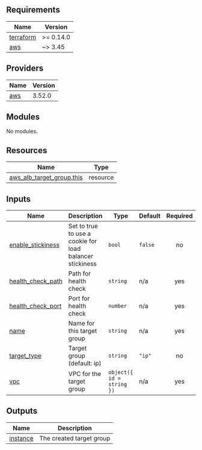 <!-- BEGIN_TF_DOCS -->
## Requirements

| Name | Version |
|------|---------|
| <a name="requirement_terraform"></a> [terraform](#requirement\_terraform) | >= 0.14.0 |
| <a name="requirement_aws"></a> [aws](#requirement\_aws) | ~> 3.45 |

## Providers

| Name | Version |
|------|---------|
| <a name="provider_aws"></a> [aws](#provider\_aws) | 3.52.0 |

## Modules

No modules.

## Resources

| Name | Type |
|------|------|
| [aws_alb_target_group.this](https://registry.terraform.io/providers/hashicorp/aws/latest/docs/resources/alb_target_group) | resource |

## Inputs

| Name | Description | Type | Default | Required |
|------|-------------|------|---------|:--------:|
| <a name="input_enable_stickiness"></a> [enable\_stickiness](#input\_enable\_stickiness) | Set to true to use a cookie for load balancer stickiness | `bool` | `false` | no |
| <a name="input_health_check_path"></a> [health\_check\_path](#input\_health\_check\_path) | Path for health check | `string` | n/a | yes |
| <a name="input_health_check_port"></a> [health\_check\_port](#input\_health\_check\_port) | Port for health check | `number` | n/a | yes |
| <a name="input_name"></a> [name](#input\_name) | Name for this target group | `string` | n/a | yes |
| <a name="input_target_type"></a> [target\_type](#input\_target\_type) | Target group (default: ip) | `string` | `"ip"` | no |
| <a name="input_vpc"></a> [vpc](#input\_vpc) | VPC for the target group | `object({ id = string })` | n/a | yes |

## Outputs

| Name | Description |
|------|-------------|
| <a name="output_instance"></a> [instance](#output\_instance) | The created target group |
<!-- END_TF_DOCS -->
